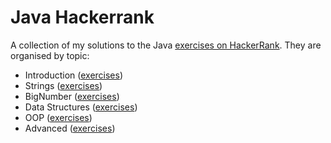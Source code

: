 # Java Hackerrank

A collection of my solutions to the Java [exercises on HackerRank](https://www.hackerrank.com/domains/java).
They are organised by topic:
- Introduction ([exercises](https://www.hackerrank.com/domains/java?filters%5Bsubdomains%5D%5B%5D=java-introduction))
- Strings ([exercises](https://www.hackerrank.com/domains/java?filters%5Bsubdomains%5D%5B%5D=java-strings))
- BigNumber ([exercises](https://www.hackerrank.com/domains/java?filters%5Bsubdomains%5D%5B%5D=bignumber))
- Data Structures ([exercises](https://www.hackerrank.com/domains/java?filters%5Bsubdomains%5D%5B%5D=java-data-structure))
- OOP ([exercises](https://www.hackerrank.com/domains/java?filters%5Bsubdomains%5D%5B%5D=oop))
- Advanced ([exercises](https://www.hackerrank.com/domains/java?filters%5Bsubdomains%5D%5B%5D=java-advanced))